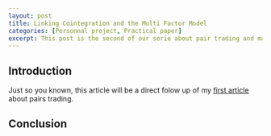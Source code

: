 ```yaml
---
layout: post
title: Linking Cointegration and the Multi Factor Model 
categories: [Personnal project, Practical paper]
excerpt: This post is the second of our serie about pair trading and market neutral strategies ...
---
```


## Introduction

Just so you known, this article will be a direct folow up of my [first article](https://zaltarba.github.io/blog/PairsTrading-1/) about pairs trading.

## Conclusion 
